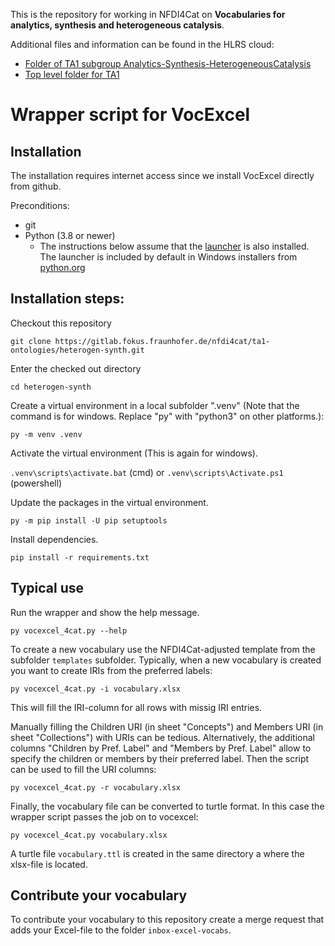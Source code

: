This is the repository for working in NFDI4Cat on **Vocabularies for analytics, synthesis and heterogeneous catalysis**.

Additional files and information can be found in the HLRS cloud:

 * [Folder of TA1 subgroup Analytics-Synthesis-HeterogeneousCatalysis](https://edocs.hlrs.de/nextcloud/apps/files/?dir=/NFDI4Cat/Project-related%20activities/Task%20Areas/TA1/Subgroup_Analytics-Synthesis-HeterogCatalysis&fileid=155479)
 * [Top level folder for TA1](https://edocs.hlrs.de/nextcloud/apps/files/?dir=/NFDI4Cat/Project-related%20activities/Task%20Areas/TA1&fileid=96729)

# Wrapper script for VocExcel

## Installation

The installation requires internet access since we install VocExcel directly from github.

Preconditions:
 * git
 * Python (3.8 or newer)
   - The instructions below assume that the [launcher](https://docs.python.org/3.10/using/windows.html#python-launcher-for-windows) is also installed. The launcher is included by default in Windows installers from [python.org](https://www.python.org/downloads/)
  
## Installation steps:

Checkout this repository

`git clone https://gitlab.fokus.fraunhofer.de/nfdi4cat/ta1-ontologies/heterogen-synth.git`

Enter the checked out directory

`cd heterogen-synth`
 
Create a virtual environment in a local subfolder ".venv" (Note that the command is for windows. Replace "py" with "python3" on other platforms.):

`py -m venv .venv`

Activate the virtual environment (This is again for windows).

`.venv\scripts\activate.bat` (cmd) or `.venv\scripts\Activate.ps1` (powershell)

Update the packages in the virtual environment.

`py -m pip install -U pip setuptools`

Install dependencies.

`pip install -r requirements.txt`


## Typical use

Run the wrapper and show the help message.

`py vocexcel_4cat.py --help`

To create a new vocabulary use the NFDI4Cat-adjusted template from the subfolder `templates` subfolder. Typically, when a new vocabulary is created you want to create IRIs from the preferred labels:

`py vocexcel_4cat.py -i vocabulary.xlsx`

This will fill the IRI-column for all rows with missig IRI entries.

Manually filling the Children URI (in sheet "Concepts") and Members URI (in sheet "Collections") with URIs can be tedious. Alternatively, the additional columns "Children by Pref. Label" and "Members by Pref. Label" allow to specify the children or members by their preferred label. Then the script can be used to fill the URI columns:

`py vocexcel_4cat.py -r vocabulary.xlsx`

Finally, the vocabulary file can be converted to turtle format. In this case the wrapper script passes the job on to vocexcel:

`py vocexcel_4cat.py vocabulary.xlsx`

A turtle file `vocabulary.ttl` is created in the same directory a where the xlsx-file is located.

## Contribute your vocabulary

To contribute your vocabulary to this repository create a merge request that adds your Excel-file to the folder `inbox-excel-vocabs`.

